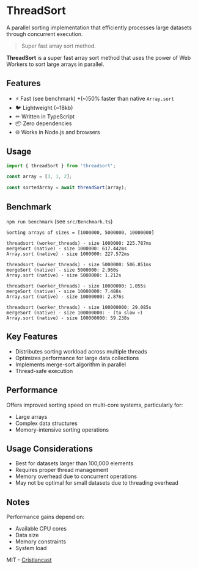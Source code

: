 # ThreadSort
A parallel sorting implementation that efficiently processes large datasets through concurrent execution.

> Super fast array sort method.

**ThreadSort** is a super fast array sort method that uses the power of Web Workers to sort large arrays in parallel.

## Features

- ⚡ Fast (see benchmark) +(~)50% faster than native `Array.sort`
- 🐦 Lightweight (~18kb)
- ✏ Written in TypeScript
- 📦 Zero dependencies
- 🌐 Works in Node.js and browsers

## Usage

```javascript
import { threadSort } from 'threadsort';

const array = [3, 1, 2];

const sortedArray = await threadSort(array);
```

## Benchmark

`npm run benchmark` (see `src/Benchmark.ts`)

```
Sorting arrays of sizes = [1000000, 5000000, 10000000]

threadsort (worker_threads) - size 1000000: 225.787ms
mergeSort (native) - size 1000000: 617.442ms
Array.sort (native) - size 1000000: 227.572ms

threadsort (worker_threads) - size 5000000: 506.851ms
mergeSort (native) - size 5000000: 2.960s
Array.sort (native) - size 5000000: 1.212s

threadsort (worker_threads) - size 10000000: 1.055s
mergeSort (native) - size 10000000: 7.488s
Array.sort (native) - size 10000000: 2.876s

threadsort (worker_threads) - size 100000000: 29.085s
mergeSort (native) - size 100000000: - (to slow 💀)
Array.sort (native) - size 100000000: 59.238s
```

## Key Features
- Distributes sorting workload across multiple threads
- Optimizes performance for large data collections
- Implements merge-sort algorithm in parallel
- Thread-safe execution

## Performance
Offers improved sorting speed on multi-core systems, particularly for:
- Large arrays
- Complex data structures
- Memory-intensive sorting operations

## Usage Considerations
- Best for datasets larger than 100,000 elements
- Requires proper thread management
- Memory overhead due to concurrent operations
- May not be optimal for small datasets due to threading overhead

## Notes
Performance gains depend on:
- Available CPU cores
- Data size
- Memory constraints
- System load

MIT - [Cristiancast](https://github.com/Cristiancastt)
